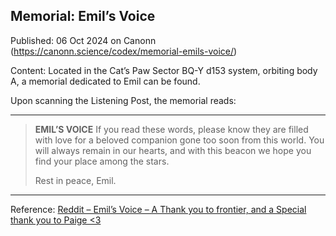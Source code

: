 ## Memorial: Emil&#8217;s Voice

Published: 06 Oct 2024 on Canonn (https://canonn.science/codex/memorial-emils-voice/)

Content: Located in the Cat’s Paw Sector BQ-Y d153 system, orbiting body A, a memorial dedicated to Emil can be found.

Upon scanning the Listening Post, the memorial reads:

* * *

> 
> **EMIL’S VOICE**
> If you read these words, please know they are filled with love for a beloved companion gone too soon from this world. 
> You will always remain in our hearts, and with this beacon we hope you find your place among the stars. 
> 
> Rest in peace, Emil.

* * *

Reference: [Reddit – Emil’s Voice – A Thank you to frontier, and a Special thank you to Paige &lt;3](https://www.reddit.com/r/EliteDangerous/comments/a6j7ko/emils_voice_a_thank_you_to_frontier_and_a_special/)